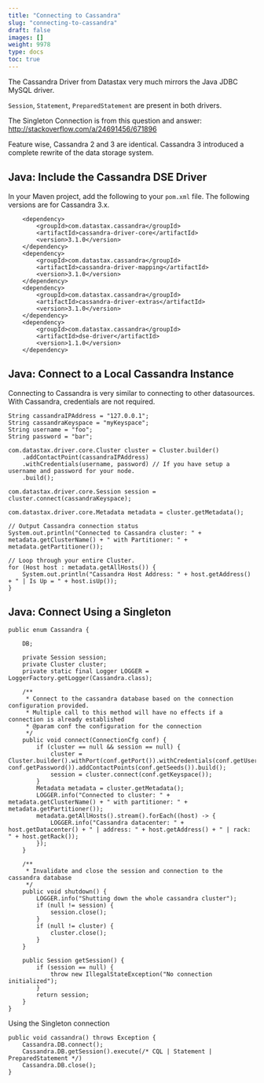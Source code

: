 ```yaml
---
title: "Connecting to Cassandra"
slug: "connecting-to-cassandra"
draft: false
images: []
weight: 9978
type: docs
toc: true
---
```


The Cassandra Driver from Datastax very much mirrors the Java JDBC MySQL driver.

`Session`, `Statement`, `PreparedStatement` are present in both drivers.

The Singleton Connection is from this question and answer: http://stackoverflow.com/a/24691456/671896

Feature wise, Cassandra 2 and 3 are identical.  Cassandra 3 introduced a complete rewrite of the data storage system.

## Java: Include the Cassandra DSE Driver
In your Maven project, add the following to your `pom.xml` file. The following versions are for Cassandra 3.x.

        <dependency>
            <groupId>com.datastax.cassandra</groupId>
            <artifactId>cassandra-driver-core</artifactId>
            <version>3.1.0</version>
        </dependency>
        <dependency>
            <groupId>com.datastax.cassandra</groupId>
            <artifactId>cassandra-driver-mapping</artifactId>
            <version>3.1.0</version>
        </dependency>
        <dependency>
            <groupId>com.datastax.cassandra</groupId>
            <artifactId>cassandra-driver-extras</artifactId>
            <version>3.1.0</version>
        </dependency>
        <dependency>
            <groupId>com.datastax.cassandra</groupId>
            <artifactId>dse-driver</artifactId>
            <version>1.1.0</version>
        </dependency>

## Java: Connect to a Local Cassandra Instance
Connecting to Cassandra is very similar to connecting to other datasources. With Cassandra, credentials are not required.  

    String cassandraIPAddress = "127.0.0.1";
    String cassandraKeyspace = "myKeyspace";
    String username = "foo";
    String password = "bar";
    
    com.datastax.driver.core.Cluster cluster = Cluster.builder()
        .addContactPoint(cassandraIPAddress)
        .withCredentials(username, password) // If you have setup a username and password for your node.
        .build();
    
    com.datastax.driver.core.Session session = cluster.connect(cassandraKeyspace);

    com.datastax.driver.core.Metadata metadata = cluster.getMetadata();

    // Output Cassandra connection status
    System.out.println("Connected to Cassandra cluster: " + metadata.getClusterName() + " with Partitioner: " + metadata.getPartitioner());

    // Loop through your entire Cluster.
    for (Host host : metadata.getAllHosts()) {
        System.out.println("Cassandra Host Address: " + host.getAddress() + " | Is Up = " + host.isUp());
    }

## Java: Connect Using a Singleton
    public enum Cassandra {

        DB;

        private Session session;
        private Cluster cluster;
        private static final Logger LOGGER = LoggerFactory.getLogger(Cassandra.class);

        /**
         * Connect to the cassandra database based on the connection configuration provided.
         * Multiple call to this method will have no effects if a connection is already established
         * @param conf the configuration for the connection
         */
        public void connect(ConnectionCfg conf) {
            if (cluster == null && session == null) {
                cluster = Cluster.builder().withPort(conf.getPort()).withCredentials(conf.getUsername(), conf.getPassword()).addContactPoints(conf.getSeeds()).build();
                session = cluster.connect(conf.getKeyspace());
            }
            Metadata metadata = cluster.getMetadata();
            LOGGER.info("Connected to cluster: " + metadata.getClusterName() + " with partitioner: " + metadata.getPartitioner());
            metadata.getAllHosts().stream().forEach((host) -> {
                LOGGER.info("Cassandra datacenter: " + host.getDatacenter() + " | address: " + host.getAddress() + " | rack: " + host.getRack());
            });
        }

        /**
         * Invalidate and close the session and connection to the cassandra database
         */
        public void shutdown() {
            LOGGER.info("Shutting down the whole cassandra cluster");
            if (null != session) {
                session.close();
            }
            if (null != cluster) {
                cluster.close();
            }
        }

        public Session getSession() {
            if (session == null) {
                throw new IllegalStateException("No connection initialized");
            }
            return session;
        }
    }

Using the Singleton connection

    public void cassandra() throws Exception {
        Cassandra.DB.connect();
        Cassandra.DB.getSession().execute(/* CQL | Statement | PreparedStatement */)
        Cassandra.DB.close();
    }

